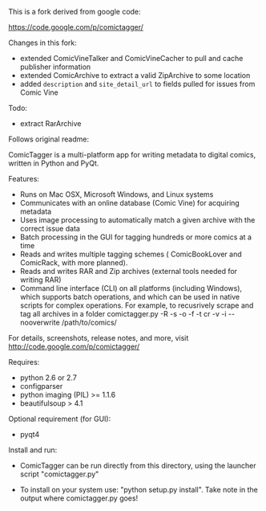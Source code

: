 This is a fork derived from google code:

  https://code.google.com/p/comictagger/


Changes in this fork:

* extended ComicVineTalker and ComicVineCacher to pull and cache publisher information
* extended ComicArchive to extract a valid ZipArchive to some location
* added `description` and `site_detail_url` to fields pulled for issues from Comic Vine

Todo:

* extract RarArchive

Follows original readme:

ComicTagger is a multi-platform app for writing metadata to digital comics, written in Python and PyQt.

Features:

* Runs on Mac OSX, Microsoft Windows, and Linux systems
* Communicates with an online database (Comic Vine) for acquiring metadata
* Uses image processing to automatically match a given archive with the correct issue data
* Batch processing in the GUI for tagging hundreds or more comics at a time
* Reads and writes multiple tagging schemes ( ComicBookLover and ComicRack, with more planned).
* Reads and writes RAR and Zip archives (external tools needed for writing RAR)
* Command line interface (CLI) on all platforms (including Windows), which supports batch operations, and which can be used in native scripts for complex operations. For example, to recusrively scrape and tag all archives in a folder
	comictagger.py -R -s -o -f -t cr -v -i --nooverwrite /path/to/comics/

For details, screenshots, release notes, and more, visit http://code.google.com/p/comictagger/

Requires:

* python 2.6 or 2.7
* configparser
* python imaging (PIL) >= 1.1.6
* beautifulsoup > 4.1
    
Optional requirement (for GUI):

* pyqt4

Install and run:

* ComicTagger can be run directly from this directory, using the launcher script "comictagger.py"

* To install on your system use:  "python setup.py install".  Take note in the output where comictagger.py goes!
